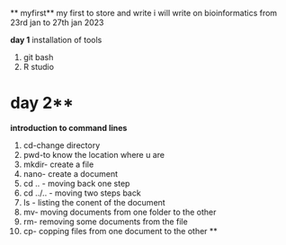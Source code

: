 ** myfirst**
my first to store and write
i will write on bioinformatics from 23rd jan to 27th jan 2023

**day 1**
installation of tools

1. git bash
1. R studio

# day 2**
**introduction to command lines**

1. cd-change directory
2. pwd-to know the location where u are
3. mkdir- create a file 
4. nano- create a document
5. cd .. - moving back one step
6. cd ../.. - moving two steps back
7. ls - listing the conent of the document
8. mv- moving documents from one folder to the other
9. rm- removing some documents from the file
10. cp- copping files from one document to the other
**
